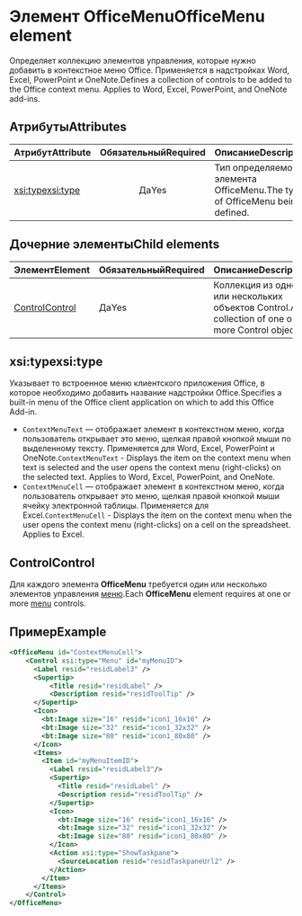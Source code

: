# <a name="officemenu-element"></a><span data-ttu-id="a41f2-101">Элемент OfficeMenu</span><span class="sxs-lookup"><span data-stu-id="a41f2-101">OfficeMenu element</span></span>

<span data-ttu-id="a41f2-p101">Определяет коллекцию элементов управления, которые нужно добавить в контекстное меню Office. Применяется в надстройках Word, Excel, PowerPoint и OneNote.</span><span class="sxs-lookup"><span data-stu-id="a41f2-p101">Defines a collection of controls to be added to the Office context menu. Applies to Word, Excel, PowerPoint, and OneNote add-ins.</span></span>

## <a name="attributes"></a><span data-ttu-id="a41f2-104">Атрибуты</span><span class="sxs-lookup"><span data-stu-id="a41f2-104">Attributes</span></span>

| <span data-ttu-id="a41f2-105">Атрибут</span><span class="sxs-lookup"><span data-stu-id="a41f2-105">Attribute</span></span>            | <span data-ttu-id="a41f2-106">Обязательный</span><span class="sxs-lookup"><span data-stu-id="a41f2-106">Required</span></span> | <span data-ttu-id="a41f2-107">Описание</span><span class="sxs-lookup"><span data-stu-id="a41f2-107">Description</span></span>                          |
|:---------------------|:--------:|:-------------------------------------|
| [<span data-ttu-id="a41f2-108">xsi:type</span><span class="sxs-lookup"><span data-stu-id="a41f2-108">xsi:type</span></span>](#xsitype) | <span data-ttu-id="a41f2-109">Да</span><span class="sxs-lookup"><span data-stu-id="a41f2-109">Yes</span></span>      | <span data-ttu-id="a41f2-110">Тип определяемого элемента OfficeMenu.</span><span class="sxs-lookup"><span data-stu-id="a41f2-110">The type of OfficeMenu being defined.</span></span>|

## <a name="child-elements"></a><span data-ttu-id="a41f2-111">Дочерние элементы</span><span class="sxs-lookup"><span data-stu-id="a41f2-111">Child elements</span></span>

|  <span data-ttu-id="a41f2-112">Элемент</span><span class="sxs-lookup"><span data-stu-id="a41f2-112">Element</span></span> |  <span data-ttu-id="a41f2-113">Обязательный</span><span class="sxs-lookup"><span data-stu-id="a41f2-113">Required</span></span>  |  <span data-ttu-id="a41f2-114">Описание</span><span class="sxs-lookup"><span data-stu-id="a41f2-114">Description</span></span>  |
|:-----|:-----|:-----|
|  [<span data-ttu-id="a41f2-115">Control</span><span class="sxs-lookup"><span data-stu-id="a41f2-115">Control</span></span>](#control)    | <span data-ttu-id="a41f2-116">Да</span><span class="sxs-lookup"><span data-stu-id="a41f2-116">Yes</span></span> |  <span data-ttu-id="a41f2-117">Коллекция из одного или нескольких объектов Control.</span><span class="sxs-lookup"><span data-stu-id="a41f2-117">A collection of one or more Control objects.</span></span>  |

## <a name="xsitype"></a><span data-ttu-id="a41f2-118">xsi:type</span><span class="sxs-lookup"><span data-stu-id="a41f2-118">xsi:type</span></span>

<span data-ttu-id="a41f2-119">Указывает то встроенное меню клиентского приложения Office, в которое необходимо добавить название надстройки Office.</span><span class="sxs-lookup"><span data-stu-id="a41f2-119">Specifies a built-in menu of the Office client application on which to add this Office Add-in.</span></span>

- <span data-ttu-id="a41f2-p102">`ContextMenuText` — отображает элемент в контекстном меню, когда пользователь открывает это меню, щелкая правой кнопкой мыши по выделенному тексту. Применяется для Word, Excel, PowerPoint и OneNote.</span><span class="sxs-lookup"><span data-stu-id="a41f2-p102">`ContextMenuText` -  Displays the item on the context menu when text is selected and the user opens the context menu (right-clicks) on the selected text. Applies to Word, Excel, PowerPoint, and OneNote.</span></span>
- <span data-ttu-id="a41f2-p103">`ContextMenuCell` — отображает элемент в контекстном меню, когда пользователь открывает это меню, щелкая правой кнопкой мыши ячейку электронной таблицы. Применяется для Excel.</span><span class="sxs-lookup"><span data-stu-id="a41f2-p103">`ContextMenuCell` -  Displays the item on the context menu when the user opens the context menu (right-clicks) on a cell on the spreadsheet. Applies to Excel.</span></span> 

## <a name="control"></a><span data-ttu-id="a41f2-124">Control</span><span class="sxs-lookup"><span data-stu-id="a41f2-124">Control</span></span>

<span data-ttu-id="a41f2-125">Для каждого элемента **OfficeMenu** требуется один или несколько элементов управления [меню](control.md#menu-dropdown-button-controls).</span><span class="sxs-lookup"><span data-stu-id="a41f2-125">Each **OfficeMenu** element requires at one or more [menu](control.md#menu-dropdown-button-controls) controls.</span></span> 

## <a name="example"></a><span data-ttu-id="a41f2-126">Пример</span><span class="sxs-lookup"><span data-stu-id="a41f2-126">Example</span></span>

```xml
<OfficeMenu id="ContextMenuCell">
    <Control xsi:type="Menu" id="myMenuID">
      <Label resid="residLabel3" />
      <Supertip>
          <Title resid="residLabel" />
          <Description resid="residToolTip" />
      </Supertip>   
      <Icon>
        <bt:Image size="16" resid="icon1_16x16" />
        <bt:Image size="32" resid="icon1_32x32" />
        <bt:Image size="80" resid="icon1_80x80" />
      </Icon>    
      <Items>
        <Item id="myMenuItemID">
          <Label resid="residLabel3"/>
          <Supertip>
            <Title resid="residLabel" />
            <Description resid="residToolTip" />
          </Supertip>
          <Icon>
            <bt:Image size="16" resid="icon1_16x16" />
            <bt:Image size="32" resid="icon1_32x32" />
            <bt:Image size="80" resid="icon1_80x80" />
          </Icon>    
          <Action xsi:type="ShowTaskpane">
            <SourceLocation resid="residTaskpaneUrl2" />    
          </Action>    
        </Item>
      </Items>
    </Control>   
</OfficeMenu>
```
